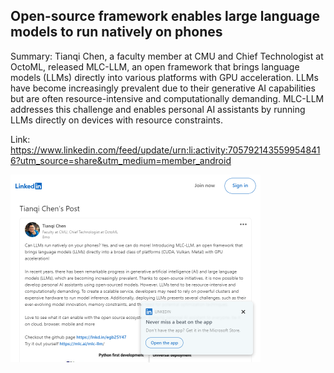 ## Open-source framework enables large language models to run natively on phones
Summary: Tianqi Chen, a faculty member at CMU and Chief Technologist at OctoML, released MLC-LLM, an open framework that brings language models (LLMs) directly into various platforms with GPU acceleration. LLMs have become increasingly prevalent due to their generative AI capabilities but are often resource-intensive and computationally demanding. MLC-LLM addresses this challenge and enables personal AI assistants by running LLMs directly on devices with resource constraints.

Link: https://www.linkedin.com/feed/update/urn:li:activity:7057921435599548416?utm_source=share&utm_medium=member_android

<img src="/img/e86f2cb8-659f-4f8d-9672-9852f8cc89f0.png" width="400" />
<br/><br/>
